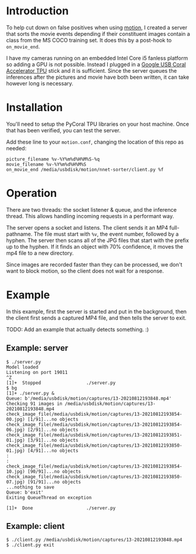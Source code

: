 # Introduction

To help cut down on false positives when using [motion](https://motion-project.github.io/),
I created a server that sorts the movie events depending if their constituent images contain
a class from the MS COCO training set. It does this by a post-hook to `on_movie_end`.

I have my cameras running on an embedded Intel Core i5 fanless platform so
adding a GPU is not possible. Instead I plugged in a [Google USB Coral Accelerator TPU](https://coral.ai/products/accelerator)
stick and it is sufficient. Since the server queues the inferences after the pictures and
movie have both been written, it can take however long is necessary.

# Installation

You'll need to setup the PyCoral TPU libraries on your host machine. Once
that has been verified, you can test the server.

Add these line to your `motion.conf`, changing the location of this repo as
needed:

```
picture_filename %v-%Y%m%d%H%M%S-%q
movie_filename %v-%Y%m%d%H%M%S
on_movie_end /media/usbdisk/motion/nnet-sorter/client.py %f
```

# Operation

There are two threads: the socket listener & queue, and the inference
thread. This allows handling incoming requests in a performant way.

The server opens a socket and listens. The client sends it an MP4 full-
pathname. The file must start with `%v`, the event number, followed by
a hyphen. The server then scans all of the JPG files that start with the
prefix up to the hyphen. If it finds an object with 70% confidence, it
moves the mp4 file to a new directory.

Since images are recorded faster than they can be processed, we don't
want to block motion, so the client does not wait for a response.

# Example

In this example, first the server is started and put in the background, then
the client first sends a captured MP4 file, and then tells the server to exit.

TODO: Add an example that actually detects something. :)

## Example: server
```
$ ./server.py
Model loaded
Listening on port 19011
^Z
[1]+  Stopped                 ./server.py
$ bg
[1]+ ./server.py &
Queue: b'/media/usbdisk/motion/captures/13-20210812193848.mp4'
Checking 91 images in /media/usbdisk/motion/captures/13-20210812193848.mp4
check_image_file(/media/usbdisk/motion/captures/13-20210812193854-00.jpg) [1/91]...no objects
check_image_file(/media/usbdisk/motion/captures/13-20210812193854-06.jpg) [2/91]...no objects
check_image_file(/media/usbdisk/motion/captures/13-20210812193851-01.jpg) [3/91]...no objects
check_image_file(/media/usbdisk/motion/captures/13-20210812193850-01.jpg) [4/91]...no objects
:
:
check_image_file(/media/usbdisk/motion/captures/13-20210812193854-10.jpg) [90/91]...no objects
check_image_file(/media/usbdisk/motion/captures/13-20210812193850-07.jpg) [91/91]...no objects
...nothing to save
Queue: b'exit'
Exiting QueueThread on exception

[1]+  Done                    ./server.py
```

## Example: client
```
$ ./client.py /media/usbdisk/motion/captures/13-20210812193848.mp4
$ ./client.py exit
```

